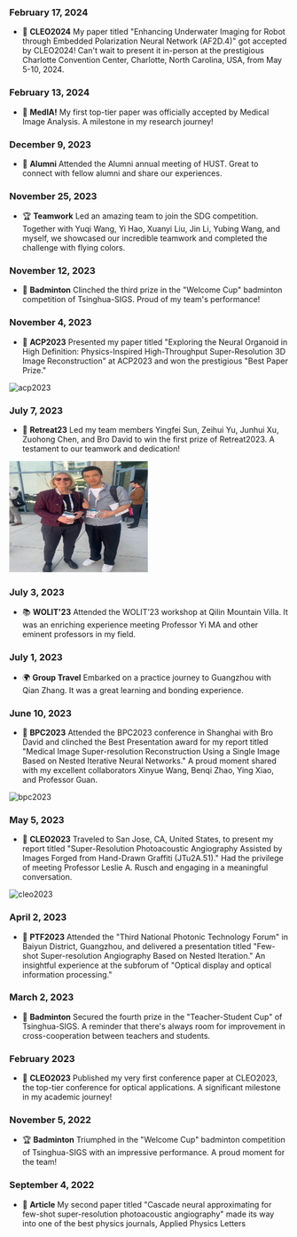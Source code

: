 ### February 17, 2024
- 🚀 **CLEO2024** My paper titled "Enhancing Underwater Imaging for Robot through Embedded Polarization Neural Network (AF2D.4)" got accepted by CLEO2024! Can't wait to present it in-person at the prestigious Charlotte Convention Center, Charlotte, North Carolina, USA, from May 5-10, 2024.

### February 13, 2024
- 🎉 **MedIA!** My first top-tier paper was officially accepted by Medical Image Analysis. A milestone in my research journey!

### December 9, 2023
- 🤝 **Alumni** Attended the Alumni annual meeting of HUST. Great to connect with fellow alumni and share our experiences.

### November 25, 2023
- 🏆 **Teamwork** Led an amazing team to join the SDG competition. Together with Yuqi Wang, Yi Hao, Xuanyi Liu, Jin Li, Yubing Wang, and myself, we showcased our incredible teamwork and completed the challenge with flying colors.

### November 12, 2023
- 🏸 **Badminton** Clinched the third prize in the "Welcome Cup" badminton competition of Tsinghua-SIGS. Proud of my team's performance!

### November 4, 2023
- 🌟 **ACP2023** Presented my paper titled "Exploring the Neural Organoid in High Definition: Physics-Inspired High-Throughput Super-Resolution 3D Image Reconstruction" at ACP2023 and won the prestigious "Best Paper Prize."

<img src="https://github.com/yuanzhengthu/yuanzhengthu.github.io/blob/main/ACTIVATIES/pics/acp2023-3.jpg" alt="acp2023" width="280" height="200">

### July 7, 2023
- 🥇 **Retreat23** Led my team members Yingfei Sun, Zeihui Yu, Junhui Xu, Zuohong Chen, and Bro David to win the first prize of Retreat2023. A testament to our teamwork and dedication!
  
<img src="ACTIVATIES/pics/cleo2023.jpg" alt="retreat2023" width="250" height="200">

### July 3, 2023
- 📚 **WOLIT'23** Attended the WOLIT’23 workshop at Qilin Mountain Villa. It was an enriching experience meeting Professor Yi MA and other eminent professors in my field.

### July 1, 2023
- 🌍 **Group Travel** Embarked on a practice journey to Guangzhou with Qian Zhang. It was a great learning and bonding experience.

### June 10, 2023
- 🎤 **BPC2023** Attended the BPC2023 conference in Shanghai with Bro David and clinched the Best Presentation award for my report titled "Medical Image Super-resolution Reconstruction Using a Single Image Based on Nested Iterative Neural Networks." A proud moment shared with my excellent collaborators Xinyue Wang, Benqi Zhao, Ying Xiao, and Professor Guan.

![bpc2023](https://github.com/yuanzhengthu/yuanzhengthu.github.io/blob/main/ACTIVATIES/pics/bpc2023.jpg)

### May 5, 2023
- 🌉 **CLEO2023** Traveled to San Jose, CA, United States, to present my report titled "Super-Resolution Photoacoustic Angiography Assisted by Images Forged from Hand-Drawn Graffiti (JTu2A.51)." Had the privilege of meeting Professor Leslie A. Rusch and engaging in a meaningful conversation.
  
<img src="https://github.com/yuanzhengthu/yuanzhengthu.github.io/blob/main/ACTIVATIES/pics/cleo2023.jpg" alt="cleo2023" width="200" height="280">

### April 2, 2023
- 🛫 **PTF2023** Attended the "Third National Photonic Technology Forum" in Baiyun District, Guangzhou, and delivered a presentation titled "Few-shot Super-resolution Angiography Based on Nested Iteration." An insightful experience at the subforum of "Optical display and optical information processing."

### March 2, 2023
- 🏅 **Badminton** Secured the fourth prize in the "Teacher-Student Cup" of Tsinghua-SIGS. A reminder that there's always room for improvement in cross-cooperation between teachers and students.

### February 2023
- 📜 **CLEO2023** Published my very first conference paper at CLEO2023, the top-tier conference for optical applications. A significant milestone in my academic journey!

### November 5, 2022
- 🏆 **Badminton** Triumphed in the "Welcome Cup" badminton competition of Tsinghua-SIGS with an impressive performance. A proud moment for the team!

### September 4, 2022
- 📰 **Article** My second paper titled "Cascade neural approximating for few-shot super-resolution photoacoustic angiography" made its way into one of the best physics journals, Applied Physics Letters
